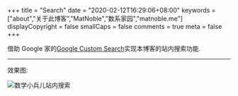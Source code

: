 +++
title = "Search"
date = "2020-02-12T16:29:06+08:00"
keywords = ["about","关于此博客","MatNoble","数系家园","matnoble.me"]
displayCopyright = false
smallCaps = false
comments = true
meta = false
+++

借助 Google 家的[Google Custom Search](https://cse.google.com/cse/)实现本博客的站内搜索功能.

<script async src="https://cse.google.com/cse.js?cx=018071704944854801762:92uquzoxk7g"></script>
<div class="gcse-search"></div>

<hr />

效果图:

<img src="https://imgkr.cn-bj.ufileos.com/52e460aa-f470-430b-852e-0cb890d31cf8.png" title="数学小兵儿站内搜索" alt="数学小兵儿站内搜索">
